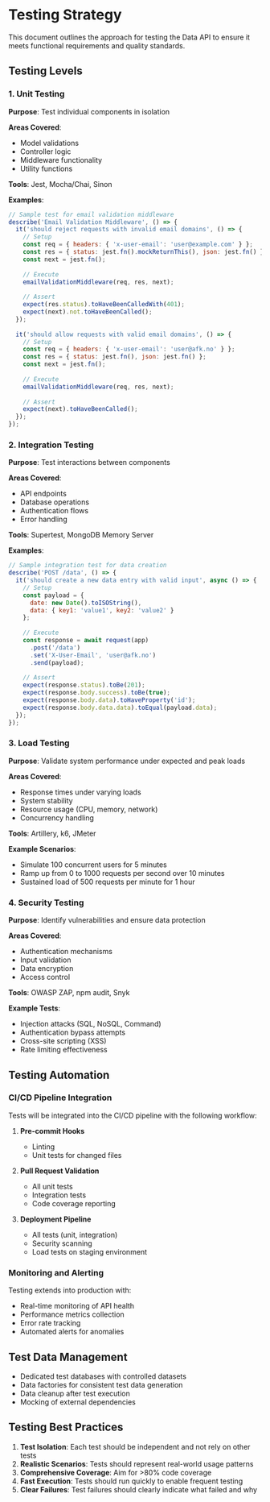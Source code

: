 # Testing Strategy

This document outlines the approach for testing the Data API to ensure it meets functional requirements and quality standards.

## Testing Levels

### 1. Unit Testing

**Purpose**: Test individual components in isolation

**Areas Covered**:
- Model validations
- Controller logic
- Middleware functionality
- Utility functions

**Tools**: Jest, Mocha/Chai, Sinon

**Examples**:
```javascript
// Sample test for email validation middleware
describe('Email Validation Middleware', () => {
  it('should reject requests with invalid email domains', () => {
    // Setup
    const req = { headers: { 'x-user-email': 'user@example.com' } };
    const res = { status: jest.fn().mockReturnThis(), json: jest.fn() };
    const next = jest.fn();
    
    // Execute
    emailValidationMiddleware(req, res, next);
    
    // Assert
    expect(res.status).toHaveBeenCalledWith(401);
    expect(next).not.toHaveBeenCalled();
  });
  
  it('should allow requests with valid email domains', () => {
    // Setup
    const req = { headers: { 'x-user-email': 'user@afk.no' } };
    const res = { status: jest.fn(), json: jest.fn() };
    const next = jest.fn();
    
    // Execute
    emailValidationMiddleware(req, res, next);
    
    // Assert
    expect(next).toHaveBeenCalled();
  });
});
```

### 2. Integration Testing

**Purpose**: Test interactions between components

**Areas Covered**:
- API endpoints
- Database operations
- Authentication flows
- Error handling

**Tools**: Supertest, MongoDB Memory Server

**Examples**:
```javascript
// Sample integration test for data creation
describe('POST /data', () => {
  it('should create a new data entry with valid input', async () => {
    // Setup
    const payload = {
      date: new Date().toISOString(),
      data: { key1: 'value1', key2: 'value2' }
    };
    
    // Execute
    const response = await request(app)
      .post('/data')
      .set('X-User-Email', 'user@afk.no')
      .send(payload);
    
    // Assert
    expect(response.status).toBe(201);
    expect(response.body.success).toBe(true);
    expect(response.body.data).toHaveProperty('id');
    expect(response.body.data.data).toEqual(payload.data);
  });
});
```

### 3. Load Testing

**Purpose**: Validate system performance under expected and peak loads

**Areas Covered**:
- Response times under varying loads
- System stability
- Resource usage (CPU, memory, network)
- Concurrency handling

**Tools**: Artillery, k6, JMeter

**Example Scenarios**:
- Simulate 100 concurrent users for 5 minutes
- Ramp up from 0 to 1000 requests per second over 10 minutes
- Sustained load of 500 requests per minute for 1 hour

### 4. Security Testing

**Purpose**: Identify vulnerabilities and ensure data protection

**Areas Covered**:
- Authentication mechanisms
- Input validation
- Data encryption
- Access control

**Tools**: OWASP ZAP, npm audit, Snyk

**Example Tests**:
- Injection attacks (SQL, NoSQL, Command)
- Authentication bypass attempts
- Cross-site scripting (XSS)
- Rate limiting effectiveness

## Testing Automation

### CI/CD Pipeline Integration

Tests will be integrated into the CI/CD pipeline with the following workflow:

1. **Pre-commit Hooks**
   - Linting
   - Unit tests for changed files

2. **Pull Request Validation**
   - All unit tests
   - Integration tests
   - Code coverage reporting

3. **Deployment Pipeline**
   - All tests (unit, integration)
   - Security scanning
   - Load tests on staging environment

### Monitoring and Alerting

Testing extends into production with:

- Real-time monitoring of API health
- Performance metrics collection
- Error rate tracking
- Automated alerts for anomalies

## Test Data Management

- Dedicated test databases with controlled datasets
- Data factories for consistent test data generation
- Data cleanup after test execution
- Mocking of external dependencies

## Testing Best Practices

1. **Test Isolation**: Each test should be independent and not rely on other tests
2. **Realistic Scenarios**: Tests should represent real-world usage patterns
3. **Comprehensive Coverage**: Aim for >80% code coverage
4. **Fast Execution**: Tests should run quickly to enable frequent testing
5. **Clear Failures**: Test failures should clearly indicate what failed and why 